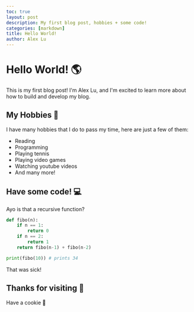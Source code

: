 ```yaml
---
toc: true
layout: post
description: My first blog post, hobbies + some code!
categories: [markdown]
title: Hello World!
author: Alex Lu
---
```

# Hello World! 🌎

This is my first blog post! I'm Alex Lu, and I'm excited to learn more about how to build and develop my blog.


## My Hobbies 🎾

I have many hobbies that I do to pass my time, here are just a few of them:

- Reading
- Programming
- Playing tennis
- Playing video games
- Watching youtube videos
- And many more!

## Have some code! 💻
Ayo is that a recursive function?
```python
def fibo(n):
    if n == 1:
        return 0
    if n == 2:
        return 1
    return fibo(n-1) + fibo(n-2)

print(fibo(10)) # prints 34
```
That was sick!

## Thanks for visiting 🥳
Have a cookie 🍪
